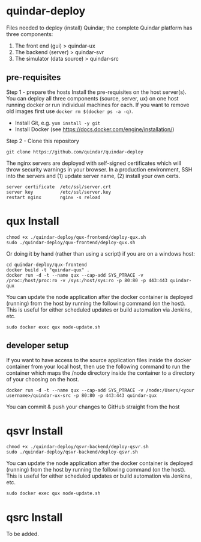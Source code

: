 # quindar-deploy
Files needed to deploy (install) Quindar; the complete Quindar platform has three components:

1. The front end (gui)          > quindar-ux
2. The backend (server)         > quindar-svr
3. The simulator (data source)  > quindar-src

## pre-requisites

Step 1 - prepare the hosts
Install the pre-requisites on the host server(s). You can deploy all three components (source, server, ux) on one host running docker or run individual machines for each. If you want to remove old images first use `docker rm $(docker ps -a -q)`. 

* Install Git, e.g. `yum install -y git`
* Install Docker (see https://docs.docker.com/engine/installation/)

Step 2 - Clone this repository 

```
git clone https://github.com/quindar/quindar-deploy
```

The nginx servers are deployed with self-signed certificates which will throw security warnings in your browser. In a production environment, SSH into the servers and (1) update server name, (2) install your own certs. 

```
server certificate  /etc/ssl/server.crt
server key          /etc/ssl/server.key
restart nginx       nginx -s reload
```

# qux Install
```
chmod +x ./quindar-deploy/qux-frontend/deploy-qux.sh
sudo ./quindar-deploy/qux-frontend/deploy-qux.sh
```

Or doing it by hand (rather than using a script) if you are on a windows host:
```
cd quindar-deploy/qux-frontend
docker build -t "quindar-qux" .
docker run -d -t --name qux --cap-add SYS_PTRACE -v /proc:/host/proc:ro -v /sys:/host/sys:ro -p 80:80 -p 443:443 quindar-qux
```
You can update the node application after the docker container is deployed (running) from the host by running the following command (on the host). This is useful for either scheduled updates or build automation via Jenkins, etc. 

```
sudo docker exec qux node-update.sh
```

## developer setup

If you want to have access to the source application files inside the docker container from your local host, then use the following command to run the container which maps the /node directory inside the container to a directory of your choosing on the host. 

```
docker run -d -t --name qux --cap-add SYS_PTRACE -v /node:/Users/<your username>/quindar-ux-src -p 80:80 -p 443:443 quindar-qux
```
You can commit & push your changes to GitHub straight from the host






# qsvr Install

```
chmod +x ./quindar-deploy/qsvr-backend/deploy-qsvr.sh
sudo ./quindar-deploy/qsvr-backend/deploy-qsvr.sh
```

You can update the node application after the docker container is deployed (running) from the host by running the following command (on the host). This is useful for either scheduled updates or build automation via Jenkins, etc. 

```
sudo docker exec qux node-update.sh
```

# qsrc Install

To be added.


